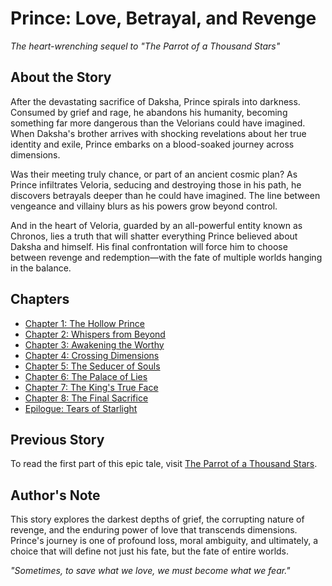 # Prince: Love, Betrayal, and Revenge

*The heart-wrenching sequel to "The Parrot of a Thousand Stars"*

## About the Story

After the devastating sacrifice of Daksha, Prince spirals into darkness. Consumed by grief and rage, he abandons his humanity, becoming something far more dangerous than the Velorians could have imagined. When Daksha's brother arrives with shocking revelations about her true identity and exile, Prince embarks on a blood-soaked journey across dimensions.

Was their meeting truly chance, or part of an ancient cosmic plan? As Prince infiltrates Veloria, seducing and destroying those in his path, he discovers betrayals deeper than he could have imagined. The line between vengeance and villainy blurs as his powers grow beyond control.

And in the heart of Veloria, guarded by an all-powerful entity known as Chronos, lies a truth that will shatter everything Prince believed about Daksha and himself. His final confrontation will force him to choose between revenge and redemption—with the fate of multiple worlds hanging in the balance.

## Chapters

- [Chapter 1: The Hollow Prince](chapters/chapter1.md)
- [Chapter 2: Whispers from Beyond](chapters/chapter2.md)
- [Chapter 3: Awakening the Worthy](chapters/chapter3.md)
- [Chapter 4: Crossing Dimensions](chapters/chapter4.md)
- [Chapter 5: The Seducer of Souls](chapters/chapter5.md)
- [Chapter 6: The Palace of Lies](chapters/chapter6.md)
- [Chapter 7: The King's True Face](chapters/chapter7.md)
- [Chapter 8: The Final Sacrifice](chapters/chapter8.md)
- [Epilogue: Tears of Starlight](chapters/epilogue.md)

## Previous Story

To read the first part of this epic tale, visit [The Parrot of a Thousand Stars](https://iamsh.gitbook.io/daksha).

## Author's Note

This story explores the darkest depths of grief, the corrupting nature of revenge, and the enduring power of love that transcends dimensions. Prince's journey is one of profound loss, moral ambiguity, and ultimately, a choice that will define not just his fate, but the fate of entire worlds.

*"Sometimes, to save what we love, we must become what we fear."*
